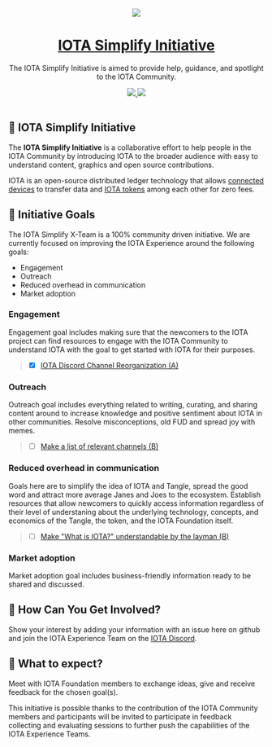 <p align="center">
  <br>
  <a href="https://www.iota.org">
    <img src="https://images.ctfassets.net/xit7f234flxz/2UaYq5cR53ANDAKRT4HYWT/a4d962d037954adef7d0aa9a2e944a26/iota-small-logo.png"/>
  </a>
</p>


<h1 align="center"><a href="https://www.iota.org"> IOTA Simplify Initiative</a></h1>

<p align="center">The IOTA Simplify Initiative is aimed to provide help, guidance, and spotlight to the IOTA Community.</p>

<p align="center">
  <a title="MIT License" href="LICENSE">
    <img src="https://img.shields.io/github/license/gridsome/gridsome.svg?style=flat-square&label=License&colorB=6cc24a">
  </a>
  <a title="Follow on Twitter" href="https://twitter.com/iota">
    <img src="https://img.shields.io/twitter/follow/iota.svg?style=social&label=Follow%20@iotatoken">
  </a>
  <br>
  <br>
</p>


## 🌳 IOTA Simplify Initiative

The **IOTA Simplify Initiative** is a collaborative effort to help people in the IOTA Community by introducing IOTA to the broader audience with easy to understand content, graphics and open source contributions.

IOTA is an open-source distributed ledger technology that allows [connected devices](https://en.wikipedia.org/wiki/Connected_Devices) to transfer data and [IOTA tokens](https://docs.iota.org/docs/getting-started/0.1/clients/token) among each other for zero fees.

## 🎯 Initiative Goals

The IOTA Simplify X-Team is a 100% community driven initiative. We are currently focused on improving the IOTA Experience around the following goals:

- Engagement
- Outreach
- Reduced overhead in communication
- Market adoption

### Engagement

Engagement goal includes making sure that the newcomers to the IOTA project can find resources to engage with the IOTA Community to understand IOTA with the goal to get started with IOTA for their purposes.

 > - [X] [IOTA Discord Channel Reorganization (A)](https://github.com/iota-community/X-Team_IOTA_Simplify/issues/1)

### Outreach

Outreach goal includes everything related to writing, curating, and sharing content around to increase knowledge and positive sentiment about IOTA in other communities. Resolve misconceptions, old FUD and spread joy with memes.

> - [ ] [Make a list of relevant channels (B)](https://github.com/iota-community/X-Team_IOTA_Simplify/issues/2)

### Reduced overhead in communication

Goals here are to simplify the idea of IOTA and Tangle, spread the good word and attract more average Janes and Joes to the ecosystem. Establish resources that allow newcomers to quickly access information regardless of their level of understaning about the underlying technology, concepts, and economics of the Tangle, the token, and the IOTA Foundation itself. 

> - [ ] [Make "What is IOTA?" understandable by the layman (B)](https://github.com/iota-community/X-Team_IOTA_Simplify/issues/3)

###  Market adoption

Market adoption goal includes business-friendly information ready to be shared and discussed. 


## 🤔 How Can You Get Involved?

Show your interest by adding your information with an issue here on github and join the IOTA Experience Team on the [IOTA Discord](https://discord.iota.org).

## 👥 What to expect?

Meet with IOTA Foundation members to exchange ideas, give and receive feedback for the chosen goal(s).

This initiative is possible thanks to the contribution of the IOTA Community members and participants will be invited to participate in feedback collecting and evaluating sessions to further push the capabilities of the IOTA Experience Teams. 
